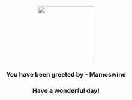 <p align="center">
    <img src="https://raw.githubusercontent.com/PokeAPI/sprites/master/sprites/pokemon/473.png" width="150" height="150">
</p>
<h3 align="center">You have been greeted by - <b>Mamoswine</b></h3>
<h3 align="center">Have a wonderful day!</h3>
